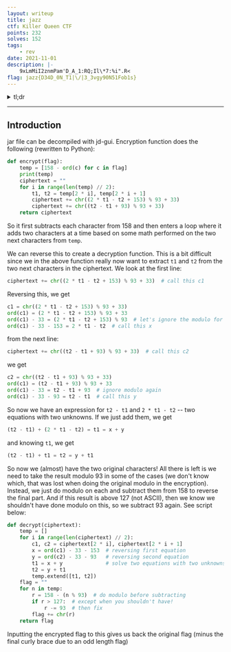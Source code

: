 ```yaml
---
layout: writeup
title: jazz
ctf: Killer Queen CTF
points: 232
solves: 152
tags: 
    - rev
date: 2021-11-01
description: |-
    9xLmMiI2znmPam'D_A_1:RQ;Il\*7:%i".R<
flag: jazz{D34D_0N_T1|\/|3_3vgy90N51Fob1s}
---
```

<details>
    <summary>tl;dr</summary>
    
</details>

***

## Introduction

jar file can be decompiled with jd-gui. Encryption function does the following (rewritten to Python):

```python
def encrypt(flag):
    temp = [158 - ord(c) for c in flag]
    print(temp)
    ciphertext = ""
    for i in range(len(temp) // 2):
        t1, t2 = temp[2 * i], temp[2 * i + 1]
        ciphertext += chr((2 * t1 - t2 + 153) % 93 + 33)
        ciphertext += chr((t2 - t1 + 93) % 93 + 33)
    return ciphertext
```

So it first subtracts each character from 158 and then enters a loop where it adds two characters at a time based on some math performed on the two next characters from `temp`.

We can reverse this to create a decryption function. This is a bit difficult since we in the above function really now want to extract `t1` and `t2` from the two next characters in the ciphertext. We look at the first line:

```python
ciphertext += chr((2 * t1 - t2 + 153) % 93 + 33)  # call this c1
```
Reversing this, we get
```python
c1 = chr((2 * t1 - t2 + 153) % 93 + 33)
ord(c1) = (2 * t1 - t2 + 153) % 93 + 33
ord(c1) - 33 = (2 * t1 - t2 + 153) % 93  # let's ignore the modulo for now
ord(c1) - 33 - 153 = 2 * t1 - t2  # call this x
```

from the next line:
```python
ciphertext += chr((t2 - t1 + 93) % 93 + 33)  # call this c2
```
we get
```python
c2 = chr((t2 - t1 + 93) % 93 + 33)
ord(c1) = (t2 - t1 + 93) % 93 + 33
ord(c1) - 33 = t2 - t1 + 93  # ignore modulo again
ord(c1) - 33 - 93 = t2 - t1  # call this y
```

So now we have an expression for `t2 - t1` and `2 * t1 - t2` -- two equations with two unknowns. If we just add them, we get

```python
(t2 - t1) + (2 * t1 - t2) = t1 = x + y
```
and knowing `t1`, we get
```python
(t2 - t1) + t1 = t2 = y + t1
```
So now we (almost) have the two original characters! All there is left is we need to take the result modulo 93 in some of the cases (we don't know which, that was lost when doing the original modulo in the encryption). Instead, we just do modulo on each and subtract them from 158 to reverse the final part. And if this result is above 127 (not ASCII), then we know we shouldn't have done modulo on this, so we subtract 93 again. See script below:

```python
def decrypt(ciphertext):
    temp = []
    for i in range(len(ciphertext) // 2):
        c1, c2 = ciphertext[2 * i], ciphertext[2 * i + 1]
        x = ord(c1) - 33 - 153  # reversing first equation
        y = ord(c2) - 33 - 93   # reversing second equation
        t1 = x + y              # solve two equations with two unknowns
        t2 = y + t1
        temp.extend([t1, t2])
    flag = ""
    for n in temp:
        r = 158 - (n % 93)  # do modulo before subtracting
        if r > 127:  # except when you shouldn't have!
            r -= 93  # then fix
        flag += chr(r)
    return flag
```
Inputting the encrypted flag to this gives us back the original flag (minus the final curly brace due to an odd length flag)